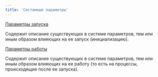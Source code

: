 ```yaml
---
title: 'Системные параметры'
---
```


[Параметры запуска](Параметры_запуска.md)

Содержит описание существующих в системе параметров, тем или иным образом влияющих на ее запуск (инициализацию).

[Параметры работы](Параметры_работы.md)

Содержит описание существующих в системе параметров, тем или иным образом влияющих на ее работу (то есть на процессы, происходящие после ее запуска).
